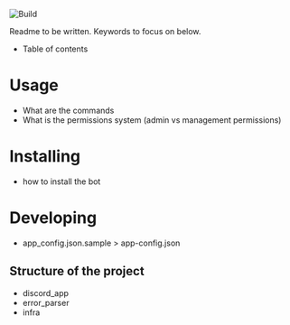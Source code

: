 ![Build](https://github.com/github/docs/actions/workflows/main.yml/badge.svg)

Readme to be written. Keywords to focus on below.

- Table of contents

# Usage

- What are the commands
- What is the permissions system (admin vs management permissions)

# Installing

- how to install the bot

# Developing

- app_config.json.sample > app-config.json

## Structure of the project

- discord_app
- error_parser
- infra
